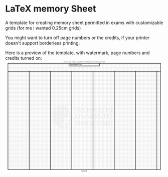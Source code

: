 # LaTeX memory Sheet
A template for creating memory sheet permitted in exams with customizable grids (for me i wanted 0.25cm grids)

You might want to turn off page numbers or the credits, if your printer doesn't support borderless printing.

Here is a preview of the template, with watermark, page numbers and credits turned on:
![Preview](img/preview.svg)
